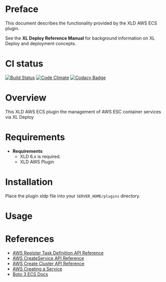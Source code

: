 # Preface #

This document describes the functionality provided by the XLD AWS ECS plugin.

See the **XL Deploy Reference Manual** for background information on XL Deploy and deployment concepts.

# CI status #

[![Build Status](https://travis-ci.org/xebialabs-community/xld-aws-ecs-plugin.svg?branch=master)](https://travis-ci.org/xebialabs-community/xld-aws-ecs-plugin)
[![Code Climate](https://codeclimate.com/github/xebialabs-community/xld-aws-ecs-plugin/badges/gpa.svg)](https://codeclimate.com/github/xebialabs-community/xld-aws-ecs-plugin)
[![Codacy Badge](https://api.codacy.com/project/badge/Grade/3a7583eb61ac4145a0255b0d6d39b510)](https://www.codacy.com/app/zvercodebender/xld-aws-ecs-plugin?utm_source=github.com&amp;utm_medium=referral&amp;utm_content=xebialabs-community/xld-aws-ecs-plugin&amp;utm_campaign=Badge_Grade)

# Overview #

This XLD AWS ECS plugin the management of AWS ESC container services
 via XL Deploy

# Requirements #

* **Requirements**
	* XLD 6.x is required.
	* XLD AWS Plugin

# Installation #

Place the plugin xldp file into your `SERVER_HOME/plugins` directory.  

# Usage #



# References #
+ [AWS Register Task Definition API Reference](https://docs.aws.amazon.com/AmazonECS/latest/APIReference/API_RegisterTaskDefinition.html)
+ [AWS CreateService API Reference](https://docs.aws.amazon.com/AmazonECS/latest/APIReference/API_CreateService.html)
+ [AWS Create Cluster API Reference](https://docs.aws.amazon.com/AmazonECS/latest/APIReference/API_CreateCluster.html)
+ [AWS Creating a Service](http://docs.aws.amazon.com/AmazonECS/latest/developerguide/create-service.html)
+  [Boto 3 ECS Docs](http://boto3.readthedocs.io/en/latest/reference/services/ecs.html)

